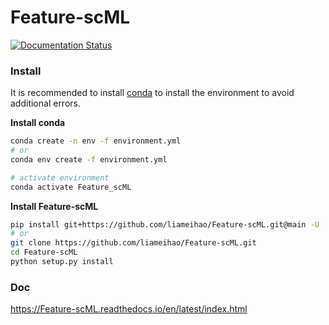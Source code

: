# Feature-scML
[![Documentation Status](https://readthedocs.org/projects/feature-scml/badge/?version=latest)](https://feature-scml.readthedocs.io/en/latest/?badge=latest)

### Install

It is recommended to install [conda](https://conda.io/en/latest/miniconda.html) to install the environment to avoid additional errors.

**Install conda**

 ```bash
conda create -n env -f environment.yml
# or
conda env create -f environment.yml

# activate environment
conda activate Feature_scML
 ```

**Install Feature-scML**

```bash
pip install git+https://github.com/liameihao/Feature-scML.git@main -U
# or
git clone https://github.com/liameihao/Feature-scML.git
cd Feature-scML
python setup.py install
```



### Doc

https://Feature-scML.readthedocs.io/en/latest/index.html
